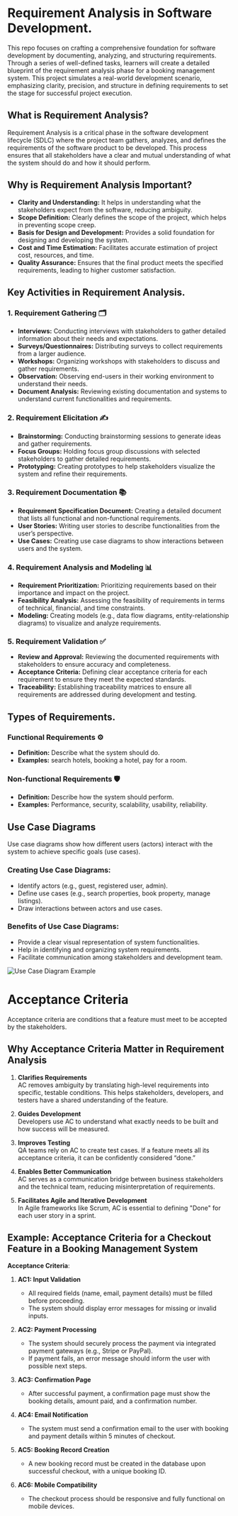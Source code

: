 # Requirement Analysis in Software Development.
This repo focuses on crafting a comprehensive foundation for software development by documenting, analyzing, and structuring requirements. Through a series of well-defined tasks, learners will create a detailed blueprint of the requirement analysis phase for a booking management system. This project simulates a real-world development scenario, emphasizing clarity, precision, and structure in defining requirements to set the stage for successful project execution.

## What is Requirement Analysis?
Requirement Analysis is a critical phase in the software development lifecycle (SDLC) where the project team gathers, analyzes, and defines the requirements of the software product to be developed. This process ensures that all stakeholders have a clear and mutual understanding of what the system should do and how it should perform.

## Why is Requirement Analysis Important?

- **Clarity and Understanding:** It helps in understanding what the stakeholders expect from the software, reducing ambiguity.
- **Scope Definition:** Clearly defines the scope of the project, which helps in preventing scope creep.
- **Basis for Design and Development:** Provides a solid foundation for designing and developing the system.
- **Cost and Time Estimation:** Facilitates accurate estimation of project cost, resources, and time.
- **Quality Assurance:** Ensures that the final product meets the specified requirements, leading to higher customer satisfaction.

## Key Activities in Requirement Analysis.

### 1. Requirement Gathering 🗂️
- **Interviews:** Conducting interviews with stakeholders to gather detailed information about their needs and expectations.
- **Surveys/Questionnaires:** Distributing surveys to collect requirements from a larger audience.
- **Workshops:** Organizing workshops with stakeholders to discuss and gather requirements.
- **Observation:** Observing end-users in their working environment to understand their needs.
- **Document Analysis:** Reviewing existing documentation and systems to understand current functionalities and requirements.
### 2. Requirement Elicitation ✍️
- **Brainstorming:** Conducting brainstorming sessions to generate ideas and gather requirements.
- **Focus Groups:** Holding focus group discussions with selected stakeholders to gather detailed requirements.
- **Prototyping:** Creating prototypes to help stakeholders visualize the system and refine their requirements.
### 3. Requirement Documentation 📚
- **Requirement Specification Document:** Creating a detailed document that lists all functional and non-functional requirements.
- **User Stories:** Writing user stories to describe functionalities from the user’s perspective.
- **Use Cases:** Creating use case diagrams to show interactions between users and the system.
### 4. Requirement Analysis and Modeling 📊
- **Requirement Prioritization:** Prioritizing requirements based on their importance and impact on the project.
- **Feasibility Analysis:** Assessing the feasibility of requirements in terms of technical, financial, and time constraints.
- **Modeling:** Creating models (e.g., data flow diagrams, entity-relationship diagrams) to visualize and analyze requirements.
### 5. Requirement Validation ✅
- **Review and Approval:** Reviewing the documented requirements with stakeholders to ensure accuracy and completeness.
- **Acceptance Criteria:** Defining clear acceptance criteria for each requirement to ensure they meet the expected standards.
- **Traceability:** Establishing traceability matrices to ensure all requirements are addressed during development and testing.

## Types of Requirements.
### Functional Requirements ⚙️
- **Definition:** Describe what the system should do.
- **Examples:** search hotels, booking a hotel, pay for a room.

### Non-functional Requirements 🛡️
- **Definition:** Describe how the system should perform.
- **Examples:** Performance, security, scalability, usability, reliability.

## Use Case Diagrams

Use case diagrams show how different users (actors) interact with the system to achieve specific goals (use cases).

### Creating Use Case Diagrams:

- Identify actors (e.g., guest, registered user, admin).
- Define use cases (e.g., search properties, book property, manage listings).
- Draw interactions between actors and use cases.

### Benefits of Use Case Diagrams:

- Provide a clear visual representation of system functionalities.
- Help in identifying and organizing system requirements.
- Facilitate communication among stakeholders and development team.

![Use Case Diagram Example](https://drive.google.com/uc?export=view&id=1XXrzffWoE4RFqShNE8CNqJqbHXJ32DJf)

# Acceptance Criteria
Acceptance criteria are conditions that a feature must meet to be accepted by the stakeholders.

## Why Acceptance Criteria Matter in Requirement Analysis

1. **Clarifies Requirements**  
   AC removes ambiguity by translating high-level requirements into specific, testable conditions. This helps stakeholders, developers, and testers have a shared understanding of the feature.

2. **Guides Development**  
   Developers use AC to understand what exactly needs to be built and how success will be measured.

3. **Improves Testing**  
   QA teams rely on AC to create test cases. If a feature meets all its acceptance criteria, it can be confidently considered “done.”

4. **Enables Better Communication**  
   AC serves as a communication bridge between business stakeholders and the technical team, reducing misinterpretation of requirements.

5. **Facilitates Agile and Iterative Development**  
   In Agile frameworks like Scrum, AC is essential to defining "Done" for each user story in a sprint.

## Example: Acceptance Criteria for a Checkout Feature in a Booking Management System

**Acceptance Criteria**:

1. **AC1: Input Validation**  
   - All required fields (name, email, payment details) must be filled before proceeding.
   - The system should display error messages for missing or invalid inputs.

2. **AC2: Payment Processing**  
   - The system should securely process the payment via integrated payment gateways (e.g., Stripe or PayPal).
   - If payment fails, an error message should inform the user with possible next steps.

3. **AC3: Confirmation Page**  
   - After successful payment, a confirmation page must show the booking details, amount paid, and a confirmation number.

4. **AC4: Email Notification**  
   - The system must send a confirmation email to the user with booking and payment details within 5 minutes of checkout.

5. **AC5: Booking Record Creation**  
   - A new booking record must be created in the database upon successful checkout, with a unique booking ID.

6. **AC6: Mobile Compatibility**  
   - The checkout process should be responsive and fully functional on mobile devices.

